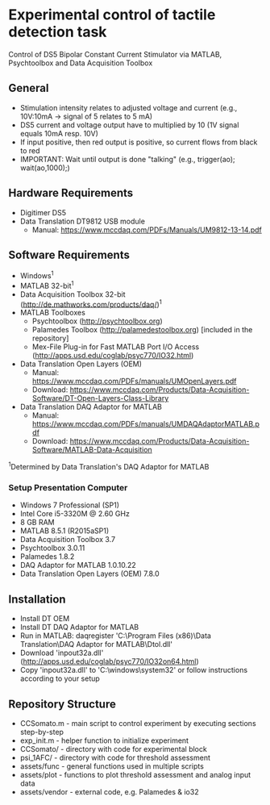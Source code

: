 # Experimental control of tactile detection task

Control of DS5 Bipolar Constant Current Stimulator via MATLAB, Psychtoolbox and Data Acquisition Toolbox

## General

- Stimulation intensity relates to adjusted voltage and current (e.g., 10V:10mA -> signal of 5 relates to 5 mA)
- DS5 current and voltage output have to multiplied by 10 (1V signal equals 10mA resp. 10V)
- If input positive, then red output is positive, so current flows from black to red
- IMPORTANT: Wait until output is done "talking" (e.g., trigger(ao); wait(ao,1000);)

## Hardware Requirements

- Digitimer DS5
- Data Translation DT9812 USB module
  - Manual: https://www.mccdaq.com/PDFs/Manuals/UM9812-13-14.pdf

## Software Requirements

- Windows<sup>1</sup>
- MATLAB 32-bit<sup>1</sup>
- Data Acquisition Toolbox 32-bit (http://de.mathworks.com/products/daq/)<sup>1</sup>
- MATLAB Toolboxes
  - Psychtoolbox (http://psychtoolbox.org)
  - Palamedes Toolbox (http://palamedestoolbox.org) [included in the repository]
  - Mex-File Plug-in for Fast MATLAB Port I/O Access (http://apps.usd.edu/coglab/psyc770/IO32.html)
- Data Translation Open Layers (OEM)
  - Manual:  https://www.mccdaq.com/PDFs/manuals/UMOpenLayers.pdf
  - Download: https://www.mccdaq.com/Products/Data-Acquisition-Software/DT-Open-Layers-Class-Library
- Data Translation DAQ Adaptor for MATLAB
  - Manual: https://www.mccdaq.com/PDFs/manuals/UMDAQAdaptorMATLAB.pdf
  - Download: https://www.mccdaq.com/Products/Data-Acquisition-Software/MATLAB-Data-Acquisition

<sup>1</sup>Determined by Data Translation's DAQ Adaptor for MATLAB

### Setup Presentation Computer

- Windows 7 Professional (SP1)
- Intel Core i5-3320M @ 2.60 GHz
- 8 GB RAM
- MATLAB 8.5.1 (R2015aSP1)
- Data Acquisition Toolbox 3.7
- Psychtoolbox 3.0.11
- Palamedes 1.8.2
- DAQ Adaptor for MATLAB 1.0.10.22 
- Data Translation Open Layers (OEM) 7.8.0

## Installation

- Install DT OEM
- Install DT DAQ Adaptor for MATLAB
- Run in MATLAB: daqregister 'C:\Program Files (x86)\Data Translation\DAQ Adaptor for MATLAB\Dtol.dll'
- Download 'inpout32a.dll' (http://apps.usd.edu/coglab/psyc770/IO32on64.html)
- Copy 'inpout32a.dll' to 'C:\windows\system32' or follow instructions according to your setup

## Repository Structure

- CCSomato.m - main script to control experiment by executing sections step-by-step
- exp_init.m - helper function to initialize experiment
- CCSomato/ - directory with code for experimental block
- psi_1AFC/ - directory with code for threshold assessment
- assets/func - general functions used in multiple scripts
- assets/plot - functions to plot threshold assessment and analog input data
- assets/vendor - external code, e.g. Palamedes & io32

